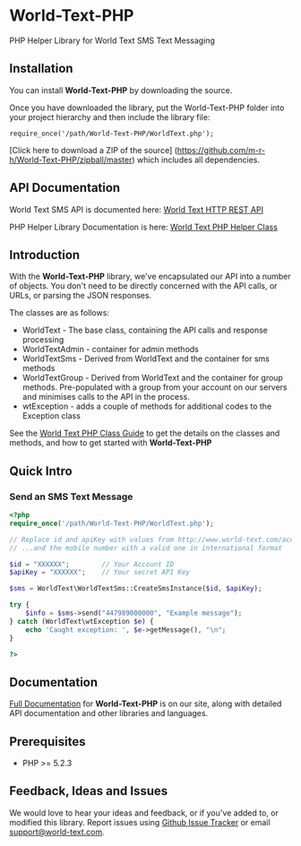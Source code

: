 # World-Text-PHP

PHP Helper Library for World Text SMS Text Messaging

## Installation

You can install **World-Text-PHP** by downloading the source.

Once you have downloaded the library, put the World-Text-PHP folder into
your project hierarchy and then include the library file:

    require_once('/path/World-Text-PHP/WorldText.php');

[Click here to download a ZIP of the source] (https://github.com/m-r-h/World-Text-PHP/zipball/master) which includes all
dependencies.



## API Documentation

World Text SMS API is documented here: [World Text HTTP REST API](http://www.world-text.com/docs/interfaces/HTTP/)

PHP Helper Library Documentation is here:  [World Text PHP Helper Class](http://www.world-text.com/docs/libs/php/)


## Introduction

With the **World-Text-PHP** library, we've encapsulated our API into a number of objects.
You don't need to be directly concerned with the API calls, or URLs, or parsing the JSON responses.

The classes are as follows:

* WorldText - The base class, containing the API calls and response processing
* WorldTextAdmin - container for admin methods
* WorldTextSms - Derived from WorldText and the container for sms methods
* WorldTextGroup - Derived from WorldText and the container for group methods.  Pre-populated with
a group from your account on our servers and minimises calls to the API in the process.
* wtException - adds a couple of methods for additional codes to the Exception class

See the [World Text PHP Class Guide](http://www.world-text.com/docs/libs/php/)
to get the details on the classes and methods, and how to get started with
**World-Text-PHP**


## Quick Intro

### Send an SMS Text Message

```php
<?php
require_once('/path/World-Text-PHP/WorldText.php');

// Replace id and apiKey with values from http://www.world-text.com/account/
// ...and the mobile number with a valid one in international format

$id = "XXXXXX";        // Your Account ID
$apiKey = "XXXXXX";    // Your secret API Key

$sms = WorldText\WorldTextSms::CreateSmsInstance($id, $apiKey);

try {
    $info = $sms->send("447989000000", "Example message");
} catch (WorldText\wtException $e) {
    echo 'Caught exception: ', $e->getMessage(), "\n";
}

?>
```

## Documentation

[Full Documentation](http://www.world-text.com/docs/libs/php/ "World Text PHP Library Documentation") for **World-Text-PHP** is on our site, along with detailed API documentation and other libraries and languages.

## Prerequisites

* PHP >= 5.2.3

## Feedback, Ideas and Issues

We would love to hear your ideas and feedback, or if you've added to, or modified this library. Report issues using [Github
Issue Tracker](https://github.com/m-r-h/world-text-php/issues) or email
[support@world-text.com](mailto:support@world-text.com).
